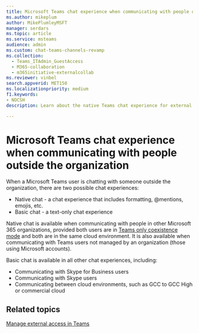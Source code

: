 ```yaml
---
title: Microsoft Teams chat experience when communicating with people outside the organization
ms.author: mikeplum
author: MikePlumleyMSFT
manager: serdars
ms.topic: article
ms.service: msteams
audience: admin
ms.custom: chat-teams-channels-revamp
ms.collection: 
  - Teams_ITAdmin_GuestAccess
  - M365-collaboration
  - m365initiative-externalcollab
ms.reviewer: vinbel
search.appverid: MET150
ms.localizationpriority: medium
f1.keywords:
- NOCSH
description: Learn about the native Teams chat experience for external access users in Microsoft Teams where both users are in the TeamsOnly upgrade mode.

---
```


# Microsoft Teams chat experience when communicating with people outside the organization

When a Microsoft Teams user is chatting with someone outside the organization, there are two possible chat experiences:

- Native chat - a chat experience that includes formatting, @mentions, emojis, etc.
- Basic chat - a text-only chat experience

Native chat is available when communicating with people in other Microsoft 365 organizations, provided both users are in [Teams only coexistence mode](setting-your-coexistence-and-upgrade-settings.md) and both are in the same cloud environment. It is also available when communicating with Teams users not managed by an organization (those using Microsoft accounts).

Basic chat is available in all other chat experiences, including:

- Communicating with Skype for Business users
- Communicating with Skype users
- Communicating between cloud environments, such as GCC to GCC High or commercial cloud

## Related topics

[Manage external access in Teams](manage-external-access.md)
